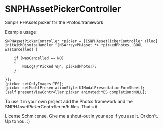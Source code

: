 # SNPHAssetPickerController
Simple PHAsset picker for the Photos.framework

Example usage:

	SNPHAssetPickerController *picker = [[SNPHAssetPickerController alloc] initWithDismissHandler:^(NSArray<PHAsset *> *pickedPhotos, BOOL wasCancelled) {
        
        if (wasCancelled == NO)
        {
            NSLog(@"Picked %@", pickedPhotos);
        }
        
    }];
    [picker setOnlyImages:YES];
    [picker setModalPresentationStyle:UIModalPresentationFormSheet];
    [self presentViewController:picker animated:YES completion:NULL];

To use it in your own project add the Photos.framework and the SNPHAssetPickerController.m/h files. That's it.

License Schmicense. Give me a shout-out in your app if you use it. Or don't. Up to you. :)